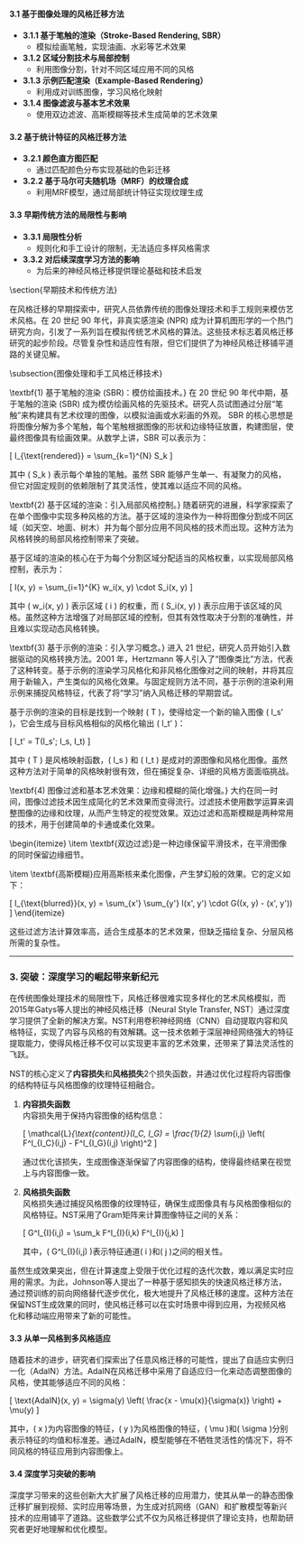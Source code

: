 
#### 3.1 基于图像处理的风格迁移方法
   - **3.1.1 基于笔触的渲染（Stroke-Based Rendering, SBR）**
     - 模拟绘画笔触，实现油画、水彩等艺术效果
   - **3.1.2 区域分割技术与局部控制**
     - 利用图像分割，针对不同区域应用不同的风格
   - **3.1.3 示例匹配渲染（Example-Based Rendering）**
     - 利用成对训练图像，学习风格化映射
   - **3.1.4 图像滤波与基本艺术效果**
     - 使用双边滤波、高斯模糊等技术生成简单的艺术效果

#### 3.2 基于统计特征的风格迁移方法
   - **3.2.1 颜色直方图匹配**
     - 通过匹配颜色分布实现基础的色彩迁移
   - **3.2.2 基于马尔可夫随机场（MRF）的纹理合成**
     - 利用MRF模型，通过局部统计特征实现纹理生成

#### 3.3 早期传统方法的局限性与影响
   - **3.3.1 局限性分析**
     - 规则化和手工设计的限制，无法适应多样风格需求
   - **3.3.2 对后续深度学习方法的影响**
     - 为后来的神经风格迁移提供理论基础和技术启发



\section{早期技术和传统方法}

在风格迁移的早期探索中，研究人员依靠传统的图像处理技术和手工规则来模仿艺术风格。在 20 世纪 90 年代，非真实感渲染 (NPR) 成为计算机图形学的一个热门研究方向，引发了一系列旨在模拟传统艺术风格的算法。这些技术标志着风格迁移研究的起步阶段。尽管复杂性和适应性有限，但它们提供了为神经风格迁移铺平道路的关键见解。

\subsection{图像处理和手工风格迁移技术}

\textbf{1) 基于笔触的渲染 (SBR)：模仿绘画技术。} 在 20 世纪 90 年代中期，基于笔触的渲染 (SBR) 成为模仿绘画风格的先驱技术。研究人员试图通过分层“笔触”来构建具有艺术纹理的图像，以模拟油画或水彩画的外观。 SBR 的核心思想是将图像分解为多个笔触，每个笔触根据图像的形状和边缘特征放置，构建图层，使最终图像具有绘画效果。从数学上讲，SBR 可以表示为：

\[
I_{\text{rendered}} = \sum_{k=1}^{N} S_k
\]

其中 \( S_k \) 表示每个单独的笔触。虽然 SBR 能够产生单一、有凝聚力的风格，但它对固定规则的依赖限制了其灵活性，使其难以适应不同的风格。

\textbf{2) 基于区域的渲染：引入局部风格控制。} 随着研究的进展，科学家探索了在单个图像中实现多种风格的方法。基于区域的渲染作为一种将图像分割成不同区域（如天空、地面、树木）并为每个部分应用不同风格的技术而出现。这种方法为风格转换的局部风格控制带来了突破。

基于区域的渲染的核心在于为每个分割区域分配适当的风格权重，以实现局部风格控制，表示为：

\[
I(x, y) = \sum_{i=1}^{K} w_i(x, y) \cdot S_i(x, y)
\]

其中 \( w_i(x, y) \) 表示区域 \( i \) 的权重，而 \( S_i(x, y) \) 表示应用于该区域的风格。虽然这种方法增强了对局部区域的控制，但其有效性取决于分割的准确性，并且难以实现动态风格转换。

\textbf{3) 基于示例的渲染：引入学习概念。} 进入 21 世纪，研究人员开始引入数据驱动的风格转换方法。2001 年，Hertzmann 等人引入了“图像类比”方法，代表了这种转变。基于示例的渲染学习风格化和非风格化图像对之间的映射，并将其应用于新输入，产生类似的风格化效果。与固定规则方法不同，基于示例的渲染利用示例来捕捉风格特征，代表了将“学习”纳入风格迁移的早期尝试。

基于示例的渲染的目标是找到一个映射 \( T \)，使得给定一个新的输入图像 \( I_s' \)，它会生成与目标风格相似的风格化输出 \( I_t' \)：

\[
I_t' = T(I_s'; I_s, I_t)
\]

其中 \( T \) 是风格映射函数，\( I_s \) 和 \( I_t \) 是成对的源图像和风格化图像。虽然这种方法对于简单的风格映射很有效，但在捕捉复杂、详细的风格方面面临挑战。

\textbf{4) 图像过滤和基本艺术效果：边缘和模糊的简化增强。} 大约在同一时间，图像过滤技术因生成简化的艺术效果而变得流行。过滤技术使用数学运算来调整图像的边缘和纹理，从而产生特定的视觉效果。双边过滤和高斯模糊是两种常用的技术，用于创建简单的卡通或柔化效果。

\begin{itemize}
\item \textbf{双边过滤}是一种边缘保留平滑技术，在平滑图像的同时保留边缘细节。

\item \textbf{高斯模糊}应用高斯核来柔化图像，产生梦幻般的效果。它的定义如下：

\[
I_{\text{blurred}}(x, y) = \sum_{x'} \sum_{y'} I(x', y') \cdot G((x, y) - (x', y'))
\]
\end{itemize}

这些过滤方法计算效率高，适合生成基本的艺术效果，但缺乏描绘复杂、分层风格所需的复杂性。






---

### 3. 突破：深度学习的崛起带来新纪元



在传统图像处理技术的局限性下，风格迁移很难实现多样化的艺术风格模拟，而2015年Gatys等人提出的神经风格迁移（Neural Style Transfer, NST）通过深度学习提供了全新的解决方案。NST利用卷积神经网络（CNN）自动提取内容和风格特征，实现了内容与风格的有效解耦。这一技术依赖于深层神经网络强大的特征提取能力，使得风格迁移不仅可以实现更丰富的艺术效果，还带来了算法灵活性的飞跃。

NST的核心定义了**内容损失**和**风格损失**2个损失函数，并通过优化过程将内容图像的结构特征与风格图像的纹理特征相融合。

1. **内容损失函数**  
   内容损失用于保持内容图像的结构信息：

   \[
   \mathcal{L}_{\text{content}}(I_C, I_G) = \frac{1}{2} \sum_{i,j} \left( F^l_{I_C}(i,j) - F^l_{I_G}(i,j) \right)^2
   \]

   通过优化该损失，生成图像逐渐保留了内容图像的结构，使得最终结果在视觉上与内容图像一致。

2. **风格损失函数**  
   风格损失通过捕捉风格图像的纹理特征，确保生成图像具有与风格图像相似的风格特征。NST采用了Gram矩阵来计算图像特征之间的关系：

   \[
   G^l_{I}(i,j) = \sum_k F^l_{I}(i,k) F^l_{I}(j,k)
   \]

   其中，\( G^l_{I}(i,j) \)表示特征通道\( i \)和\( j \)之间的相关性。


虽然生成效果突出，但在计算速度上受限于优化过程的迭代次数，难以满足实时应用的需求。为此，Johnson等人提出了一种基于感知损失的快速风格迁移方法，通过预训练的前向网络替代逐步优化，极大地提升了风格迁移的速度。这种方法在保留NST生成效果的同时，使风格迁移可以在实时场景中得到应用，为视频风格化和移动端应用带来了新的可能性。


#### 3.3 从单一风格到多风格适应

随着技术的进步，研究者们探索出了任意风格迁移的可能性，提出了自适应实例归一化（AdaIN）方法。AdaIN在风格迁移中采用了自适应归一化来动态调整图像的风格，使其能够适应不同的风格：

\[
\text{AdaIN}(x, y) = \sigma(y) \left( \frac{x - \mu(x)}{\sigma(x)} \right) + \mu(y)
\]

其中，\( x \)为内容图像的特征，\( y \)为风格图像的特征，\( \mu \)和\( \sigma \)分别表示特征的均值和标准差。通过AdaIN，模型能够在不牺牲灵活性的情况下，将不同风格的特征应用到内容图像上。

#### 3.4 深度学习突破的影响
深度学习带来的这些创新大大扩展了风格迁移的应用潜力，使其从单一的静态图像迁移扩展到视频、实时应用等场景，为生成对抗网络（GAN）和扩散模型等新兴技术的应用铺平了道路。这些数学公式不仅为风格迁移提供了理论支持，也帮助研究者更好地理解和优化模型。
